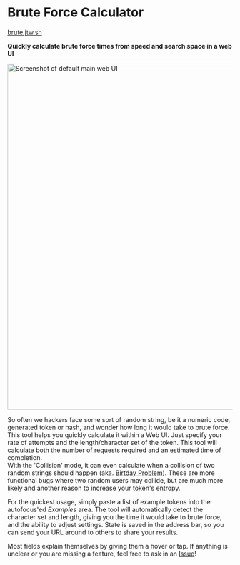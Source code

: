 # Brute Force Calculator

[brute.jtw.sh](https://brute.jtw.sh/)

**Quickly calculate brute force times from speed and search space in a web UI**

[<img width="775px" src="https://github.com/user-attachments/assets/4bf84846-85b0-412f-abea-c7a865f9792f" alt="Screenshot of default main web UI">](https://brute.jtw.sh/)

So often we hackers face some sort of random string, be it a numeric code, generated token or hash, and wonder how long it would take to brute force. This tool helps you quickly calculate it within a Web UI. Just specify your rate of attempts and the length/character set of the token. This tool will calculate both the number of requests required and an estimated time of completion.  
With the 'Collision' mode, it can even calculate when a collision of two random strings should happen (aka. [Birtday Problem](https://en.wikipedia.org/wiki/Birthday_problem)). These are more functional bugs where two random users may collide, but are much more likely and another reason to increase your token's entropy.

For the quickest usage, simply paste a list of example tokens into the autofocus'ed *Examples* area. The tool will automatically detect the character set and length, giving you the time it would take to brute force, and the ability to adjust settings. State is saved in the address bar, so you can send your URL around to others to share your results.

Most fields explain themselves by giving them a hover or tap. If anything is unclear or you are missing a feature, feel free to ask in an [Issue](https://github.com/JorianWoltjer/brute-force-calculator/issues)!
